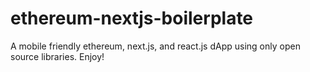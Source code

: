 # ethereum-nextjs-boilerplate
A mobile friendly ethereum, next.js, and react.js dApp using only open source libraries. Enjoy!
